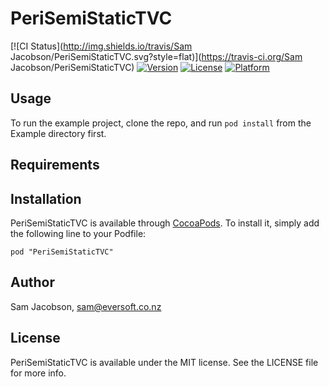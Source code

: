 # PeriSemiStaticTVC

[![CI Status](http://img.shields.io/travis/Sam Jacobson/PeriSemiStaticTVC.svg?style=flat)](https://travis-ci.org/Sam Jacobson/PeriSemiStaticTVC)
[![Version](https://img.shields.io/cocoapods/v/PeriSemiStaticTVC.svg?style=flat)](http://cocoadocs.org/docsets/PeriSemiStaticTVC)
[![License](https://img.shields.io/cocoapods/l/PeriSemiStaticTVC.svg?style=flat)](http://cocoadocs.org/docsets/PeriSemiStaticTVC)
[![Platform](https://img.shields.io/cocoapods/p/PeriSemiStaticTVC.svg?style=flat)](http://cocoadocs.org/docsets/PeriSemiStaticTVC)

## Usage

To run the example project, clone the repo, and run `pod install` from the Example directory first.

## Requirements

## Installation

PeriSemiStaticTVC is available through [CocoaPods](http://cocoapods.org). To install
it, simply add the following line to your Podfile:

    pod "PeriSemiStaticTVC"

## Author

Sam Jacobson, sam@eversoft.co.nz

## License

PeriSemiStaticTVC is available under the MIT license. See the LICENSE file for more info.


